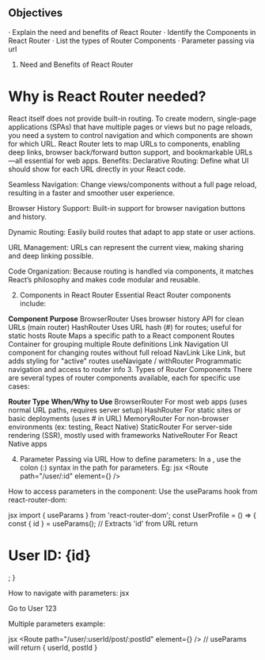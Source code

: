 ## Objectives
· Explain the need and benefits of React Router
· Identify the Components in React Router
· List the types of Router Components
· Parameter passing via url


1. Need and Benefits of React Router
# Why is React Router needed?
React itself does not provide built-in routing. To create modern, single-page applications (SPAs) that have multiple pages or views but no page reloads, you need a system to control navigation and which components are shown for which URL.
React Router lets to map URLs to components, enabling deep links, browser back/forward button support, and bookmarkable URLs—all essential for web apps.
Benefits:
Declarative Routing: Define what UI should show for each URL directly in your React code.

Seamless Navigation: Change views/components without a full page reload, resulting in a faster and smoother user experience.

Browser History Support: Built-in support for browser navigation buttons and history.

Dynamic Routing: Easily build routes that adapt to app state or user actions.

URL Management: URLs can represent the current view, making sharing and deep linking possible.

Code Organization: Because routing is handled via components, it matches React’s philosophy and makes code modular and reusable.

2. Components in React Router
Essential React Router components include:

**Component**	                        **Purpose**
BrowserRouter	              Uses browser history API for clean URLs (main router)
HashRouter	                  Uses URL hash (#) for routes; useful for static hosts
Route	                      Maps a specific path to a React component
Routes	                      Container for grouping multiple Route definitions
Link	                      Navigation UI component for changing routes without full reload
NavLink	                      Like Link, but adds styling for "active" routes
useNavigate / withRouter	  Programmatic navigation and access to router info
3. Types of Router Components
There are several types of router components available, each for specific use cases:

**Router Type**                	**When/Why to Use**
BrowserRouter	        For most web apps (uses normal URL paths, requires server setup)
HashRouter	            For static sites or basic deployments (uses # in URL)
MemoryRouter	        For non-browser environments (ex: testing, React Native)
StaticRouter	        For server-side rendering (SSR), mostly used with frameworks
NativeRouter	        For React Native apps


4. Parameter Passing via URL
How to define parameters: In a <Route>, use the colon (:) syntax in the path for parameters.
Eg: 
jsx
<Route path="/user/:id" element={<UserProfile />} />


How to access parameters in the component: Use the useParams hook from react-router-dom:

jsx
import { useParams } from 'react-router-dom';
const UserProfile = () => {
  const { id } = useParams(); // Extracts 'id' from URL
  return <h1>User ID: {id}</h1>;
}


How to navigate with parameters:
jsx
<Link to="/user/123">Go to User 123</Link>

Multiple parameters example:

jsx
<Route path="/user/:userId/post/:postId" element={<Post />} />
// useParams will return { userId, postId }